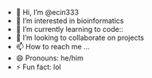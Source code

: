 - 👋 Hi, I’m @ecin333
- 👀 I’m interested in bioinformatics
- 🌱 I’m currently learning to code::
- 💞️ I’m looking to collaborate on projects
- 📫 How to reach me ...
- 😄 Pronouns: he/him
- ⚡ Fun fact: lol

<!---
ecin333/ecin333 is a ✨ special ✨ repository because its `README.md` (this file) appears on your GitHub profile.
You can click the Preview link to take a look at your changes.
--->
